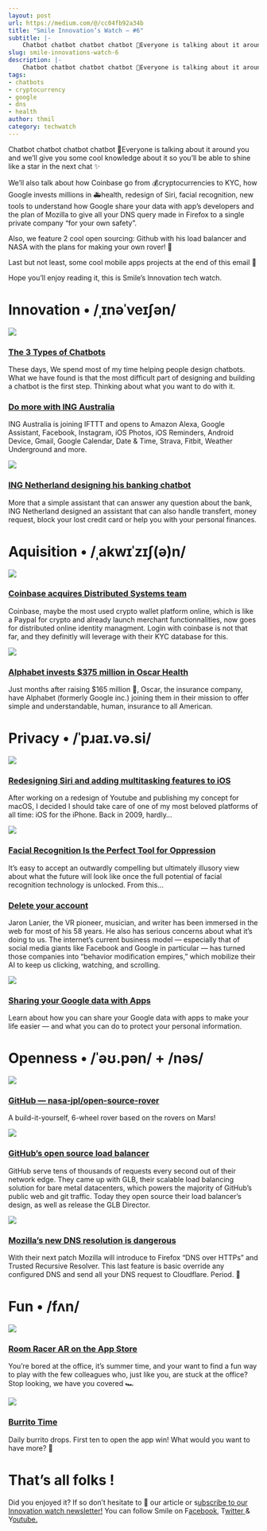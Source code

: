 ```yaml
---
layout: post
url: https://medium.com/@/cc04fb92a34b
title: "Smile Innovation’s Watch — #6"
subtitle: |-
    Chatbot chatbot chatbot chatbot 🤖Everyone is talking about it around you and we’ll give you some cool knowledge about it so you’ll be able
slug: smile-innovations-watch-6
description: |-
    Chatbot chatbot chatbot chatbot 🤖Everyone is talking about it around you and we’ll give you some cool knowledge about it so you’ll be able to shine like a star in the next chat ✨
tags:
- chatbots
- cryptocurrency
- google
- dns
- health
author: thmil
category: techwatch
---
```


Chatbot chatbot chatbot chatbot 🤖Everyone is talking about it around you and we’ll give you some cool knowledge about it so you’ll be able to shine like a star in the next chat ✨

We’ll also talk about how Coinbase go from 💰cryptocurrencies to KYC, how Google invests millions in 🚑health, redesign of Siri, facial recognition, new tools to understand how Google share your data with app’s developers and the plan of Mozilla to give all your DNS query made in Firefox to a single private company “for your own safety”.

Also, we feature 2 cool open sourcing: Github with his load balancer and NASA with the plans for making your own rover! 🚀

Last but not least, some cool mobile apps projects at the end of this email 🎯

Hope you’ll enjoy reading it, this is Smile’s Innovation tech watch.

# Innovation • /ˌɪnəˈveɪʃən/

![](/assets/images/posts/0*LH2NFO3xcK-pYayb.jpg)

### [**The 3 Types of Chatbots**](https://medium.com/@lifeinromania/the-3-types-of-chatbots-acc5cdf6bb4e?utm_campaign=Smile%20Innovation%27s%20Watch&utm_medium=email&utm_source=Revue%20newsletter)

These days, We spend most of my time helping people design chatbots. What we have found is that the most difficult part of designing and building a chatbot is the first step. Thinking about what you want to do with it.

### [Do more with ING Australia](https://ifttt.com/ing_australia?utm_campaign=Smile%20Innovation%27s%20Watch&utm_medium=email&utm_source=Revue%20newsletter)

ING Australia is joining IFTTT and opens to Amazon Alexa, Google Assistant, Facebook, Instagram, iOS Photos, iOS Reminders, Android Device, Gmail, Google Calendar, Date & Time, Strava, Fitbit, Weather Underground and more.

![](/assets/images/posts/0*0Mm8PacrzHpJqSD7.png)

### [**ING Netherland designing his banking chatbot**](https://uxdesign.cc/how-we-designed-inga-a-delightful-banking-chatbot-for-ing-941d18c4646f?utm_campaign=Smile%20Innovation%27s%20Watch&utm_medium=email&utm_source=Revue%20newsletter)

More that a simple assistant that can answer any question about the bank, ING Netherland designed an assistant that can also handle transfert, money request, block your lost credit card or help you with your personal finances.

# Aquisition • /ˌakwɪˈzɪʃ(ə)n/

![](/assets/images/posts/0*ah0Iq6S5-WEzekfm.png)

### [**Coinbase acquires Distributed Systems team**](https://blog.coinbase.com/identity-at-coinbase-welcoming-the-distributed-systems-team-d929dd64de2e?utm_campaign=Smile%20Innovation%27s%20Watch&utm_medium=email&utm_source=Revue%20newsletter)

Coinbase, maybe the most used crypto wallet platform online, which is like a Paypal for crypto and already launch merchant functionnalities, now goes for distributed online identity managment. Login with coinbase is not that far, and they definitly will leverage with their KYC database for this.

![](/assets/images/posts/0*MR_j8dKtm01y4u_C.jpg)

### [**Alphabet invests $375 million in Oscar Health**](https://www.producthunt.com/news/298-alphabet-invests-375-million-in-oscar-health?utm_campaign=Smile%20Innovation%27s%20Watch&utm_medium=email&utm_source=Revue%20newsletter)

Just months after raising $165 million 💸, Oscar, the insurance company, have Alphabet (formerly Google inc.) joining them in their mission to offer simple and understandable, human, insurance to all American.

# Privacy • /ˈpɹaɪ.və.si/

![](/assets/images/posts/0*IwYZiOPgz1lsNAYL.jpg)

### [**Redesigning Siri and adding multitasking features to iOS**](https://uxdesign.cc/redesigning-siri-and-adding-multitasking-features-to-ios-70c2f1a1569b?utm_campaign=Smile%20Innovation%27s%20Watch&utm_medium=email&utm_source=Revue%20newsletter)

After working on a redesign of Youtube and publishing my concept for macOS, I decided I should take care of one of my most beloved platforms of all time: iOS for the iPhone. Back in 2009, hardly…

![](/assets/images/posts/0*HiXE5EPdh7cynWOu.jpg)

### [**Facial Recognition Is the Perfect Tool for Oppression**](https://medium.com/s/story/facial-recognition-is-the-perfect-tool-for-oppression-bc2a08f0fe66?utm_campaign=Smile%20Innovation%27s%20Watch&utm_medium=email&utm_source=Revue%20newsletter)

It’s easy to accept an outwardly compelling but ultimately illusory view about what the future will look like once the full potential of facial recognition technology is unlocked. From this…

### [Delete your account](https://www.fastcompany.com/90187840/delete-your-account?utm_campaign=Smile%20Innovation%27s%20Watch&utm_medium=email&utm_source=Revue%20newsletter)

Jaron Lanier, the VR pioneer, musician, and writer has been immersed in the web for most of his 58 years. He also has serious concerns about what it’s doing to us. The internet’s current business model — especially that of social media giants like Facebook and Google in particular — has turned those companies into “behavior modification empires,” which mobilize their AI to keep us clicking, watching, and scrolling.

![](/assets/images/posts/0*4RxhjdjJfuHNPyeu.jpg)

### [**Sharing your Google data with Apps**](https://www.youtube.com/watch?utm_campaign=Smile%20Innovation%27s%20Watch&utm_medium=email&utm_source=Revue%20newsletter&v=W1a1lQHVtJo)

Learn about how you can share your Google data with apps to make your life easier — and what you can do to protect your personal information.

# Openness • /ˈəʊ.pən/ + /nəs/

![](/assets/images/posts/0*2BehI3O6ZV_GlRGx.png)

### [**GitHub — nasa-jpl/open-source-rover**](https://github.com/nasa-jpl/open-source-rover?ref=producthunt&utm_campaign=Smile%20Innovation%27s%20Watch&utm_medium=email&utm_source=Revue%20newsletter)

A build-it-yourself, 6-wheel rover based on the rovers on Mars!

![](/assets/images/posts/0*ZOvcKAeQbYuFMrYg.png)

### [**GitHub’s open source load balancer**](https://githubengineering.com/glb-director-open-source-load-balancer/?utm_campaign=Smile%20Innovation%27s%20Watch&utm_medium=email&utm_source=Revue%20newsletter)

GitHub serve tens of thousands of requests every second out of their network edge. They came up with GLB, their scalable load balancing solution for bare metal datacenters, which powers the majority of GitHub’s public web and git traffic. Today they open source their load balancer’s design, as well as release the GLB Director.

![](/assets/images/posts/0*KlJr7JyFB59uUOoB.jpg)

### [**Mozilla’s new DNS resolution is dangerous**](https://blog.ungleich.ch/en-us/cms/blog/2018/08/04/mozillas-new-dns-resolution-is-dangerous/?utm_campaign=Smile%20Innovation%27s%20Watch&utm_medium=email&utm_source=Revue%20newsletter)

With their next patch Mozilla will introduce to Firefox “DNS over HTTPs” and Trusted Recursive Resolver. This last feature is basic override any configured DNS and send all your DNS request to Cloudflare. Period. 🦊

# Fun • /fʌn/

![](/assets/images/posts/0*YmEnV6aVHEsT65-Z.jpg)

### [**‎Room Racer AR on the App Store**](https://itunes.apple.com/gb/app/room-racer-ar/id1393949014?ref=producthunt&utm_campaign=Smile%20Innovation%27s%20Watch&utm_medium=email&utm_source=Revue%20newsletter)

You’re bored at the office, it’s summer time, and your want to find a fun way to play with the few colleagues who, just like you, are stuck at the office? Stop looking, we have you covered 🏎

![](/assets/images/posts/0*j6vpP27pk8WPLkbG.png)

### [**Burrito Time**](https://www.producthunt.com/posts/burrito-time?utm_campaign=burrito-time&utm_medium=browser_notification&utm_source=browser_notification)

Daily burrito drops. First ten to open the app win! What would you want to have more? 🌯

# That’s all folks !

Did you enjoyed it? If so don’t hesitate to 👏 our article or s[ubscribe to our Innovation watch newsletter!](https://www.getrevue.co/profile/smileinnovation)
You can follow Smile on F[acebook,](https://www.facebook.com/smileopensource) T[witter ](https://www.twitter.com/GroupeSmile)& Y[outube.](http://www.youtube.com/user/SmileOpenSource)



